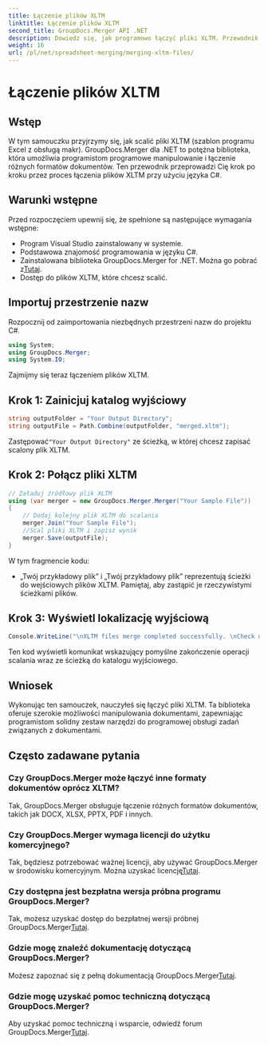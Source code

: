 ```yaml
---
title: Łączenie plików XLTM
linktitle: Łączenie plików XLTM
second_title: GroupDocs.Merger API .NET
description: Dowiedz się, jak programowo łączyć pliki XLTM. Przewodnik krok po kroku z przykładami kodu.
weight: 16
url: /pl/net/spreadsheet-merging/merging-xltm-files/
---
```


# Łączenie plików XLTM

## Wstęp
W tym samouczku przyjrzymy się, jak scalić pliki XLTM (szablon programu Excel z obsługą makr). GroupDocs.Merger dla .NET to potężna biblioteka, która umożliwia programistom programowe manipulowanie i łączenie różnych formatów dokumentów. Ten przewodnik przeprowadzi Cię krok po kroku przez proces łączenia plików XLTM przy użyciu języka C#.
## Warunki wstępne
Przed rozpoczęciem upewnij się, że spełnione są następujące wymagania wstępne:
- Program Visual Studio zainstalowany w systemie.
- Podstawowa znajomość programowania w języku C#.
-  Zainstalowana biblioteka GroupDocs.Merger for .NET. Można go pobrać z[Tutaj](https://releases.groupdocs.com/merger/net/).
- Dostęp do plików XLTM, które chcesz scalić.

## Importuj przestrzenie nazw
Rozpocznij od zaimportowania niezbędnych przestrzeni nazw do projektu C#.
```csharp
using System; 
using GroupDocs.Merger;
using System.IO;
```

Zajmijmy się teraz łączeniem plików XLTM.
## Krok 1: Zainicjuj katalog wyjściowy
```csharp
string outputFolder = "Your Output Directory";
string outputFile = Path.Combine(outputFolder, "merged.xltm");
```
 Zastępować`"Your Output Directory"` ze ścieżką, w której chcesz zapisać scalony plik XLTM.
## Krok 2: Połącz pliki XLTM
```csharp
// Załaduj źródłowy plik XLTM
using (var merger = new GroupDocs.Merger.Merger("Your Sample File"))
{
    // Dodaj kolejny plik XLTM do scalania
    merger.Join("Your Sample File");
    //Scal pliki XLTM i zapisz wynik
    merger.Save(outputFile);
}
```
W tym fragmencie kodu:
- „Twój przykładowy plik” i „Twój przykładowy plik” reprezentują ścieżki do wejściowych plików XLTM. Pamiętaj, aby zastąpić je rzeczywistymi ścieżkami plików.
## Krok 3: Wyświetl lokalizację wyjściową
```csharp
Console.WriteLine("\nXLTM files merge completed successfully. \nCheck output in {0}", outputFolder);
```
Ten kod wyświetli komunikat wskazujący pomyślne zakończenie operacji scalania wraz ze ścieżką do katalogu wyjściowego.

## Wniosek
Wykonując ten samouczek, nauczyłeś się łączyć pliki XLTM. Ta biblioteka oferuje szerokie możliwości manipulowania dokumentami, zapewniając programistom solidny zestaw narzędzi do programowej obsługi zadań związanych z dokumentami.

## Często zadawane pytania
### Czy GroupDocs.Merger może łączyć inne formaty dokumentów oprócz XLTM?
Tak, GroupDocs.Merger obsługuje łączenie różnych formatów dokumentów, takich jak DOCX, XLSX, PPTX, PDF i innych.
### Czy GroupDocs.Merger wymaga licencji do użytku komercyjnego?
 Tak, będziesz potrzebować ważnej licencji, aby używać GroupDocs.Merger w środowisku komercyjnym. Można uzyskać licencję[Tutaj](https://purchase.groupdocs.com/buy).
### Czy dostępna jest bezpłatna wersja próbna programu GroupDocs.Merger?
 Tak, możesz uzyskać dostęp do bezpłatnej wersji próbnej GroupDocs.Merger[Tutaj](https://releases.groupdocs.com/).
### Gdzie mogę znaleźć dokumentację dotyczącą GroupDocs.Merger?
Możesz zapoznać się z pełną dokumentacją GroupDocs.Merger[Tutaj](https://tutorials.groupdocs.com/merger/net/).
### Gdzie mogę uzyskać pomoc techniczną dotyczącą GroupDocs.Merger?
 Aby uzyskać pomoc techniczną i wsparcie, odwiedź forum GroupDocs.Merger[Tutaj](https://forum.groupdocs.com/c/merger/32).